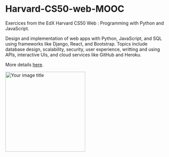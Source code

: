 # Harvard-CS50-web-MOOC
Exercices from the EdX Harvard CS50 Web : Programming with Python and JavaScript. 


Design and implementation of web apps with Python, JavaScript, and SQL using frameworks like Django, React, and Bootstrap. Topics include database design, scalability, security, user experience, writting and using APIs, interactive UIs, and cloud services like GitHub and Heroku.

More details <a href="https://online-learning.harvard.edu/course/cs50s-web-programming-python-and-javascript?delta=0">here</a>.

<img src="https://maketime.blog/wp-content/uploads/2020/02/harvard-university-vector-logo-600x161.png" alt="Your image title" width="250"/>
